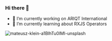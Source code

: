 ### Hi there 👋

 - 🔭 I’m currently working on ARIQT International
 - 🌱 I’m currently learning about RXJS Operators
 
![mateusz-klein-a1BlhTu0lMI-unsplash](https://user-images.githubusercontent.com/34743233/150635550-15871d74-2f31-4fbd-9aae-83cf42a8bc99.jpg)

<!-- Here are some ideas to get you started: -->


<!-- - 👯 I’m looking to collaborate on ...
- 🤔 I’m looking for help with ...
- 💬 Ask me about ...
- 📫 How to reach me: ...
- 😄 Pronouns: ...
- ⚡ Fun fact: ... -->
